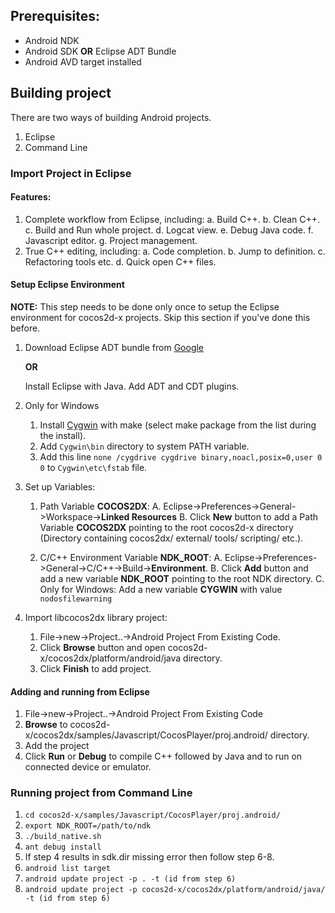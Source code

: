 ## Prerequisites:

* Android NDK
* Android SDK **OR** Eclipse ADT Bundle
* Android AVD target installed

## Building project

There are two ways of building Android projects.

1. Eclipse
2. Command Line

### Import Project in Eclipse

#### Features:

1. Complete workflow from Eclipse, including:
	a. Build C++.
	b. Clean C++.
	c. Build and Run whole project.
	d. Logcat view.
	e. Debug Java code.
	f. Javascript editor.
	g. Project management.
2. True C++ editing, including:
	a. Code completion. 
	b. Jump to definition.
	c. Refactoring tools etc. 
	d. Quick open C++ files.


#### Setup Eclipse Environment


**NOTE:** This step needs to be done only once to setup the Eclipse environment for cocos2d-x projects. Skip this section if you've done this before.

1. Download Eclipse ADT bundle from [Google](http://developer.android.com/sdk/index.html)

   **OR**

   Install Eclipse with Java. Add ADT and CDT plugins.
   
2. Only for Windows
 	1. Install [Cygwin](http://www.cygwin.com/) with make (select make package from the list during the install).
 	2. Add `Cygwin\bin` directory to system PATH variable.
 	3. Add this line `none /cygdrive cygdrive binary,noacl,posix=0,user 0 0` to `Cygwin\etc\fstab` file.
   
3. Set up Variables:
	1. Path Variable **COCOS2DX**:
		A. Eclipse->Preferences->General->Workspace->**Linked Resources**
		B. Click **New** button to add a Path Variable **COCOS2DX** pointing to the root cocos2d-x directory (Directory containing cocos2dx/ external/ tools/ scripting/ etc.).
		
	2. C/C++ Environment Variable **NDK_ROOT**: 
		A. Eclipse->Preferences->General->C/C++->Build->**Environment**.
		B. Click **Add** button and add a new variable **NDK_ROOT** pointing to the root NDK directory.
		C. Only for Windows: Add a new variable **CYGWIN** with value `nodosfilewarning`
		
4. Import libcocos2dx library project:
	1. File->new->Project..->Android Project From Existing Code.
	2. Click **Browse** button and open cocos2d-x/cocos2dx/platform/android/java directory.
	3. Click **Finish** to add project.
	
	

#### Adding and running from Eclipse


1. File->new->Project..->Android Project From Existing Code
2. **Browse** to cocos2d-x/cocos2dx/samples/Javascript/CocosPlayer/proj.android/ directory. 
3. Add the project 
4. Click **Run** or **Debug** to compile C++ followed by Java and to run on connected device or emulator.


### Running project from Command Line

1. `cd cocos2d-x/samples/Javascript/CocosPlayer/proj.android/`
2. `export NDK_ROOT=/path/to/ndk`
3. `./build_native.sh`
4. `ant debug install`
5. If step 4 results in sdk.dir missing error then follow step 6-8.
6. `android list target`
7. `android update project -p . -t (id from step 6)`
8. `android update project -p cocos2d-x/cocos2dx/platform/android/java/ -t (id from step 6)`




